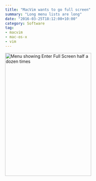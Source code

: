 ```yaml
---
title: "MacVim wants to go full screen"
summary: "Long menu lists are long"
date: "2016-03-25T18:12:00+10:00"
category: Software
tag:
- macvim
- mac-os-x
- vim
---
```

<p><img src="https://rubenerd.com/files/2016/screenie.vim.fullscreen.png" alt="Menu showing Enter Full Screen half a dozen times" style="width:281px; height:401px;" /></p>

